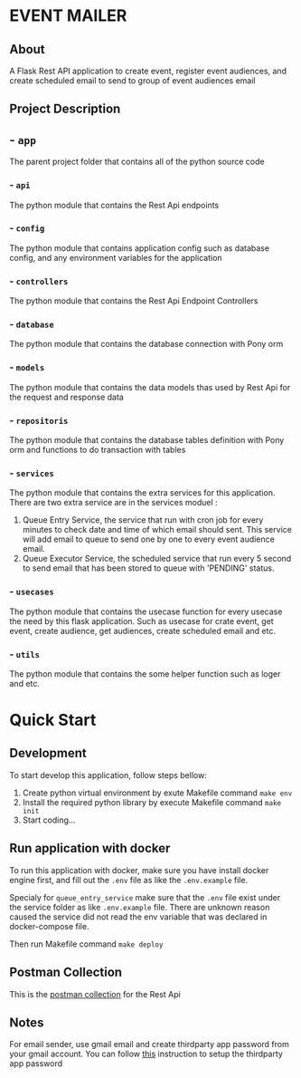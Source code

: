 # EVENT MAILER

## About
A Flask Rest API application to create event, register event audiences, and create scheduled email to send to group of event audiences email

## Project Description
## - ```app```
The parent project folder that contains all of the python source code

### - ```api```
The python module that contains the Rest Api endpoints
### - ```config```
The python module that contains application config such as database config, and any environment variables for the application
### - ```controllers```
The python module that contains the Rest Api Endpoint Controllers
### - ```database```
The python module that contains the database connection with Pony orm
### - ```models```
The python module that contains the data models thas used by Rest Api for the request and response data
### - ```repositoris```
The python module that contains the database tables definition with Pony orm and functions to do transaction with tables
### - ```services```
The python module that contains the extra services for this application. There are two extra service are in the services moduel :
1. Queue Entry Service, the service that run with cron job for every minutes to check date and time of which email should sent. This service will add email to queue to send one by one to every event audience email.
2. Queue Executor Service, the scheduled service that run  every 5 second to send email that has been stored to queue with 'PENDING' status. 
### - ```usecases```
The python module that contains the usecase function for every usecase the need by this flask application. Such as usecase for crate event, get event, create audience, get audiences, create scheduled email and etc.
### - ```utils```
The python module that contains the some helper function such as loger and etc.

# Quick Start
## Development
To start develop this application, follow steps bellow:
1. Create python virtual environment by exute Makefile command
    ```make env```
2. Install the required python library by execute Makefile command
    ```make init```
3. Start coding...

## Run application with docker
To run this application with docker, make sure you have install docker engine first, and fill out the ```.env``` file as like the ```.env.example``` file.

Specialy for ```queue_entry_service``` make sure that the ```.env``` file exist under the service folder as like ```.env.example``` file. There are unknown reason caused the service did not read the env variable that was declared in docker-compose file.

Then run Makefile command 
```make deploy```


## Postman Collection
This is the [postman collection](https://api.postman.com/collections/6659073-5636e8b2-65ca-468e-9897-84c88ad92d49?access_key=PMAT-01GR8XHZ09C2GE6AWTX4PF0AW4) for the Rest Api

## Notes
For email sender, use gmail email and create thirdparty app password from your gmail account.
You can follow [this](https://support.google.com/mail/answer/185833?hl=en) instruction to setup the thirdparty app password
 
